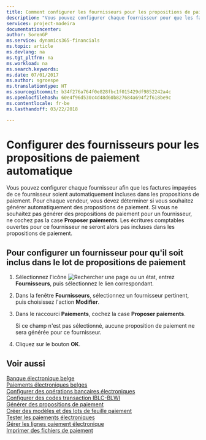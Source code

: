 ```yaml
---
title: Comment configurer les fournisseurs pour les propositions de paiement automatique
description: "Vous pouvez configurer chaque fournisseur pour que les factures impayées de ce fournisseur soient automatiquement incluses dans les propositions de paiement."
services: project-madeira
documentationcenter: 
author: SorenGP
ms.service: dynamics365-financials
ms.topic: article
ms.devlang: na
ms.tgt_pltfrm: na
ms.workload: na
ms.search.keywords: 
ms.date: 07/01/2017
ms.author: sgroespe
ms.translationtype: HT
ms.sourcegitcommit: b34f276a764f0e828fbc1f015429df9852242a4c
ms.openlocfilehash: 60e4f96d530c4d48d60b827684a694f2f618be9c
ms.contentlocale: fr-be
ms.lasthandoff: 03/22/2018

---
```

# <a name="set-up-vendors-for-automatic-payment-suggestions"></a>Configurer des fournisseurs pour les propositions de paiement automatique
Vous pouvez configurer chaque fournisseur afin que les factures impayées de ce fournisseur soient automatiquement incluses dans les propositions de paiement. Pour chaque vendeur, vous devez déterminer si vous souhaitez générer automatiquement des propositions de paiement. Si vous ne souhaitez pas générer des propositions de paiement pour un fournisseur, ne cochez pas la case **Proposer paiements**. Les écritures comptables ouvertes pour ce fournisseur ne seront alors pas incluses dans les propositions de paiement.  

## <a name="to-set-up-a-vendor-to-be-included-in-the-payment-suggestion-batch"></a>Pour configurer un fournisseur pour qu'il soit inclus dans le lot de propositions de paiement  

1.  Sélectionnez l'icône ![Rechercher une page ou un état](../../media/ui-search/search_small.png "icône Rechercher une page ou un état"), entrez **Fournisseurs**, puis sélectionnez le lien correspondant.  
2.  Dans la fenêtre **Fournisseurs**, sélectionnez un fournisseur pertinent, puis choisissez l'action **Modifier**.  
3.  Dans le raccourci **Paiements**, cochez la case **Proposer paiements**.  

    Si ce champ n'est pas sélectionné, aucune proposition de paiement ne sera générée pour ce fournisseur.  

4.  Cliquez sur le bouton **OK**.  
  
## <a name="see-also"></a>Voir aussi  
 [Banque électronique belge](belgian-electronic-banking.md)   
 [Paiements électroniques belges](belgian-electronic-payments.md)   
 [Configurer des opérations bancaires électroniques](how-to-set-up-electronic-banking.md)   
 [Configurer des codes transaction IBLC-BLWI](how-to-set-up-iblc-blwi-transaction-codes.md)   
 [Générer des propositions de paiement](how-to-generate-payment-suggestions.md)   
 [Créer des modèles et des lots de feuille paiement](how-to-create-payment-journal-templates-and-batches.md)   
 [Tester les paiements électroniques](how-to-test-electronic-payments.md)   
 [Gérer les lignes paiement électronique](how-to-manage-electronic-payment-lines.md)   
 [Imprimer des fichiers de paiement](how-to-print-payment-files.md)

